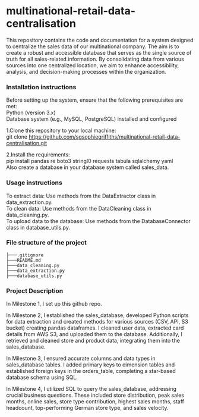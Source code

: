 # multinational-retail-data-centralisation


This repository contains the code and documentation for a system designed to centralize the sales data of our multinational company. The aim is to create a robust and accessible database that serves as the single source of truth for all sales-related information. By consolidating data from various sources into one centralized location, we aim to enhance accessibility, analysis, and decision-making processes within the organization.


### Installation instructions <br />
Before setting up the system, ensure that the following prerequisites are met: <br />
Python (version 3.x) <br />
Database system (e.g., MySQL, PostgreSQL) installed and configured <br />


1.Clone this repository to your local machine: <br />
git clone https://github.com/sgsophiegriffiths/multinational-retail-data-centralisation.git

2.Install the requirements: <br />
pip install pandas re boto3 stringI0 requests tabula sqlalchemy yaml <br />
Also create a database in your database system called sales_data.

### Usage instructions <br />
To extract data: Use methods from the DataExtractor class in data_extraction.py. <br />
To clean data: Use methods from the DataCleaning class in data_cleaning.py. <br />
To upload data to the database: Use methods from the DatabaseConnector class in database_utils.py. <br />


### File structure of the project <br />
```
├───.gitignore
├───README.md
├───data_cleaning.py
├───data_extraction.py
├───database_utils.py
```

### Project Description <br />
In Milestone 1, I set up this github repo. <br />

In Milestone 2, I established the sales_database, developed Python scripts for data extraction and created methods for various sources (CSV, API, S3 bucket) creating pandas dataframes. I cleaned user data, extracted card details from AWS S3, and uploaded them to the database. Additionally, I retrieved and cleaned store and product data, integrating them into the sales_database. <br />

In Milestone 3, I ensured accurate columns and data types in sales_database tables. I added primary keys to dimension tables and established foreign keys in the orders_table, completing a star-based database schema using SQL. <br />

In Milestone 4, I utilized SQL to query the sales_database, addressing crucial business questions. These included store distribution, peak sales months, online sales, store type contribution, highest sales months, staff headcount, top-performing German store type, and sales velocity. <br />

